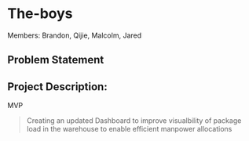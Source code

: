 # The-boys

Members: Brandon, Qijie, Malcolm, Jared

## Problem Statement

## Project Description:
MVP
> Creating an updated Dashboard to improve visualbility of package load in the warehouse to enable efficient manpower allocations
